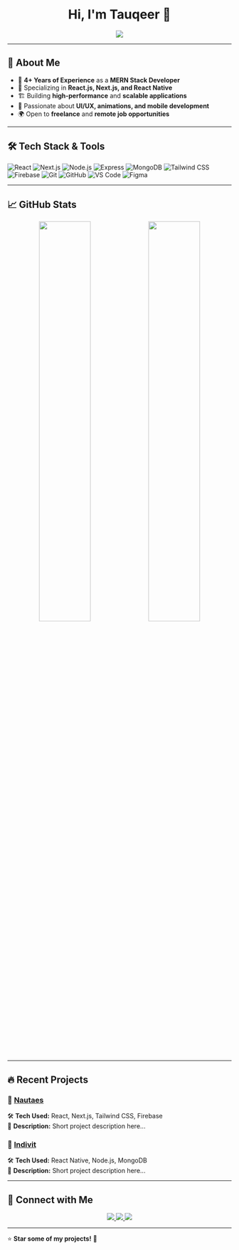 <!--# Hi there, I'm Tauqeer 👋
🚀 MERN Stack Developer | React.js | Next.js | React Native

🔹 Passionate about building **scalable** and **performant** web and mobile applications.
🔹 Focused on **Next.js SSR/ISR**, **React Native Mobile Apps**, and **REST/GraphQL APIs**.
🔹 Open to **collaborations** and **freelance projects**.

![Tauqeer's GitHub stats](https://github-readme-stats.vercel.app/api?username=Tauqeer180&show_icons=true&theme=radical)

### 🛠️ Tech Stack
![React](https://img.shields.io/badge/React-20232A?style=for-the-badge&logo=react&logoColor=61DAFB)
![Next.js](https://img.shields.io/badge/Next.js-000000?style=for-the-badge&logo=next.js&logoColor=white)
![Node.js](https://img.shields.io/badge/Node.js-43853D?style=for-the-badge&logo=node.js&logoColor=white)
![MongoDB](https://img.shields.io/badge/MongoDB-4EA94B?style=for-the-badge&logo=mongodb&logoColor=white)
![Firebase](https://img.shields.io/badge/Firebase-FFCA28?style=for-the-badge&logo=firebase&logoColor=black)

## 📫 Connect with Me
[![LinkedIn](https://img.shields.io/badge/LinkedIn-Tauqeer-blue?style=for-the-badge&logo=linkedin)](https://linkedin.com/in/tauqeer-abbas-392755150)
-->

<h1 align="center">Hi, I'm Tauqeer 👋</h1>
<p align="center">
  <img src="https://readme-typing-svg.herokuapp.com?font=Roboto&size=22&color=1E90FF&center=true&width=500&lines=MERN+Stack+Developer;React+Native+Expert;Next.js+Lover;Building+Awesome+UIs;Tailwindcss;Shadcn/UI;Firebase+Firestore" />
</p>

---

## 🚀 About Me
- 🔭 **4+ Years of Experience** as a **MERN Stack Developer**
- 📱 Specializing in **React.js, Next.js, and React Native**
- 🏗 Building **high-performance** and **scalable applications**
- 🚀 Passionate about **UI/UX, animations, and mobile development**
- 🌍 Open to **freelance** and **remote job opportunities**

---

## 🛠 Tech Stack & Tools
<!--
<p align="center">
  <img src="https://skillicons.dev/icons?i=react,nextjs,nodejs,express,mongodb,tailwind,firebase,git,github,vscode,figma,docker&theme=light" />
</p>
-->
![React](https://img.shields.io/badge/React-20232A?style=for-the-badge&logo=react&logoColor=61DAFB)
![Next.js](https://img.shields.io/badge/Next.js-000000?style=for-the-badge&logo=next.js&logoColor=white)
![Node.js](https://img.shields.io/badge/Node.js-43853D?style=for-the-badge&logo=node.js&logoColor=white)
![Express](https://img.shields.io/badge/Express.js-404D59?style=for-the-badge&logo=express&logoColor=white)
![MongoDB](https://img.shields.io/badge/MongoDB-4EA94B?style=for-the-badge&logo=mongodb&logoColor=white)
![Tailwind CSS](https://img.shields.io/badge/Tailwind_CSS-38B2AC?style=for-the-badge&logo=tailwind-css&logoColor=white)
![Firebase](https://img.shields.io/badge/Firebase-ffca28?style=for-the-badge&logo=firebase&logoColor=black)
![Git](https://img.shields.io/badge/Git-F05032?style=for-the-badge&logo=git&logoColor=white)
![GitHub](https://img.shields.io/badge/GitHub-181717?style=for-the-badge&logo=github&logoColor=white)
![VS Code](https://img.shields.io/badge/VS_Code-007ACC?style=for-the-badge&logo=visual-studio-code&logoColor=white)
![Figma](https://img.shields.io/badge/Figma-F24E1E?style=for-the-badge&logo=figma&logoColor=white)


---

## 📈 GitHub Stats  
<p align="center">
  <img width="48%" src="https://github-readme-stats.vercel.app/api?username=Tauqeer180&show_icons=true&theme=react&count_private=true" />
<img width="48%" src="https://github-readme-streak-stats.vercel.app/?user=Tauqeer180&theme=react" />

</p>

---

## 🔥 Recent Projects  
### 🚀 [Nautaes](https://nautaes.com)
🛠 **Tech Used:** React, Next.js, Tailwind CSS, Firebase  
📌 **Description:** Short project description here...  

### 🚀 [Indivit](https://indivit.de)
🛠 **Tech Used:** React Native, Node.js, MongoDB  
📌 **Description:** Short project description here...  

---

## 🤝 Connect with Me  
<p align="center">
  <a href="https://linkedin.com/in/tauqeer-abbas-392755150">
    <img src="https://img.shields.io/badge/LinkedIn-0077B5?style=for-the-badge&logo=linkedin&logoColor=white" />
  </a>
  <a href="mailto:tauqeermalik855@email.com">
    <img src="https://img.shields.io/badge/Email-D14836?style=for-the-badge&logo=gmail&logoColor=white" />
  </a>
  <a href="https://twitter.com/yourtwitter">
    <img src="https://img.shields.io/badge/Twitter-1DA1F2?style=for-the-badge&logo=twitter&logoColor=white" />
  </a>
</p>

---

⭐ **Star some of my projects!** 🚀  
